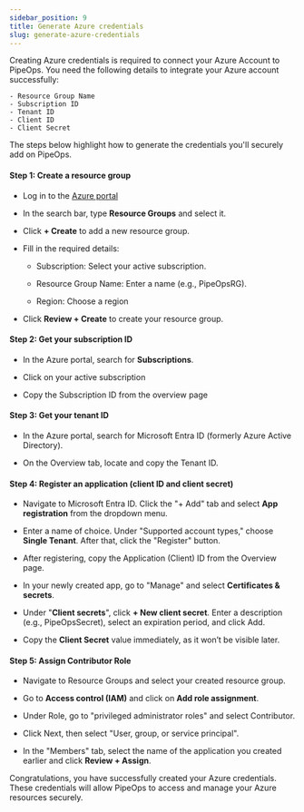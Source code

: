 ```yaml
---
sidebar_position: 9
title: Generate Azure credentials
slug: generate-azure-credentials
---
```


Creating Azure credentials is required to connect your Azure Account to PipeOps. You need the following details to integrate your Azure account successfully:

    - Resource Group Name
    - Subscription ID
    - Tenant ID
    - Client ID
    - Client Secret

The steps below highlight how to generate the credentials you'll securely add on PipeOps.


#### Step 1: Create a resource group

- Log in to the [Azure portal](https://portal.azure.com/)

- In the search bar, type **Resource Groups** and select it.

- Click **+ Create** to add a new resource group.

- Fill in the required details:

    - Subscription: Select your active subscription.

    - Resource Group Name: Enter a name (e.g., PipeOpsRG).

    - Region: Choose a region

- Click **Review + Create** to create your resource group.


#### Step 2: Get your subscription ID

- In the Azure portal, search for **Subscriptions**.

- Click on your active subscription

- Copy the Subscription ID from the overview page


#### Step 3: Get your tenant ID

- In the Azure portal, search for Microsoft Entra ID (formerly Azure Active Directory).

- On the Overview tab, locate and copy the Tenant ID.


#### Step 4: Register an application (client ID and client secret)
- Navigate to Microsoft Entra ID. Click the "+ Add" tab and select **App registration** from the dropdown menu.

- Enter a name of choice. Under "Supported account types," choose **Single Tenant**. After that, click the "Register" button.

- After registering, copy the Application (Client) ID from the Overview page.

- In your newly created app, go to "Manage" and select **Certificates & secrets**.

- Under "**Client secrets**", click **+ New client secret**. Enter a description (e.g., PipeOpsSecret), select an expiration period, and click Add.

- Copy the **Client Secret** value immediately, as it won’t be visible later.


#### Step 5: Assign Contributor Role

- Navigate to Resource Groups and select your created resource group.

- Go to **Access control (IAM)** and click on **Add role assignment**.

- Under Role, go to "privileged administrator roles" and select Contributor.

- Click Next, then select "User, group, or service principal".

- In the "Members" tab, select the name of the application you created earlier and click **Review + Assign**.


Congratulations, you have successfully created your Azure credentials. These credentials will allow PipeOps to access and manage your Azure resources securely.

